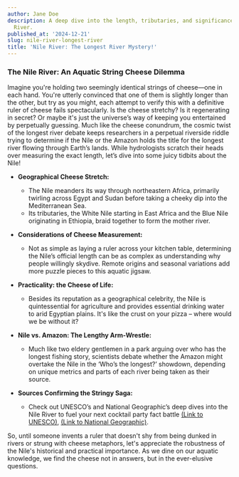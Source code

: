 ```yaml
---
author: Jane Doe
description: A deep dive into the length, tributaries, and significance of the Nile
  River.
published_at: '2024-12-21'
slug: nile-river-longest-river
title: 'Nile River: The Longest River Mystery!'
---
```


### The Nile River: An Aquatic String Cheese Dilemma

Imagine you're holding two seemingly identical strings of cheese—one in each hand. You're utterly convinced that one of them is slightly longer than the other, but try as you might, each attempt to verify this with a definitive ruler of cheese fails spectacularly. Is the cheese stretchy? Is it regenerating in secret? Or maybe it's just the universe’s way of keeping you entertained by perpetually guessing. Much like the cheese conundrum, the cosmic twist of the longest river debate keeps researchers in a perpetual riverside riddle trying to determine if the Nile or the Amazon holds the title for the longest river flowing through Earth’s lands. While hydrologists scratch their heads over measuring the exact length, let’s dive into some juicy tidbits about the Nile!

- **Geographical Cheese Stretch:**
  - The Nile meanders its way through northeastern Africa, primarily twirling across Egypt and Sudan before taking a cheeky dip into the Mediterranean Sea. 
  - Its tributaries, the White Nile starting in East Africa and the Blue Nile originating in Ethiopia, braid together to form the mother river.

- **Considerations of Cheese Measurement:**
  - Not as simple as laying a ruler across your kitchen table, determining the Nile’s official length can be as complex as understanding why people willingly skydive. Remote origins and seasonal variations add more puzzle pieces to this aquatic jigsaw.

- **Practicality: the Cheese of Life:**
  - Besides its reputation as a geographical celebrity, the Nile is quintessential for agriculture and provides essential drinking water to arid Egyptian plains. It's like the crust on your pizza – where would we be without it?

- **Nile vs. Amazon: The Lengthy Arm-Wrestle:**
  - Much like two eldery gentlemen in a park arguing over who has the longest fishing story, scientists debate whether the Amazon might overtake the Nile in the ‘Who’s the longest?’ showdown, depending on unique metrics and parts of each river being taken as their source. 

- **Sources Confirming the Stringy Saga:**
  - Check out UNESCO’s and National Geographic’s deep dives into the Nile River to fuel your next cocktail party fact battle [(Link to UNESCO)](https://en.unesco.org/fieldoffice/cairo/nile-basin), [(Link to National Geographic)](https://www.nationalgeographic.com/environment/article/nile-river).

So, until someone invents a ruler that doesn't shy from being dunked in rivers or strung with cheese metaphors, let's appreciate the robustness of the Nile's historical and practical importance. As we dine on our aquatic knowledge, we find the cheese not in answers, but in the ever-elusive questions.